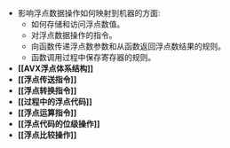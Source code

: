 - 影响浮点数据操作如何映射到机器的方面:
	- 如何存储和访问浮点数值。
	- 对浮点数据操作的指令。
	- 向函数传递浮点数参数和从函数返回浮点数结果的规则。
	- 函数调用过程中保存寄存器的规则。
- **[[AVX浮点体系结构]]**
- **[[浮点传送指令]]**
- **[[浮点转换指令]]**
- **[[过程中的浮点代码]]**
- **[[浮点运算指令]]**
- **[[浮点代码的位级操作]]**
- **[[浮点比较操作]]**